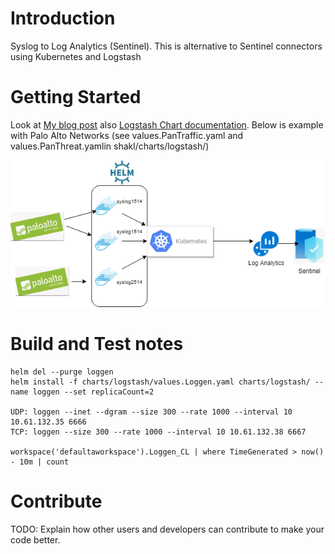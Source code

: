 # Introduction 
Syslog to Log Analytics (Sentinel). This is alternative to Sentinel connectors using Kubernetes and Logstash

# Getting Started

Look at [My blog post](https://medium.com/@IrekRomaniuk/syslog-to-azure-sentinel-ac7a5902c33e)
also [Logstash Chart documentation](https://github.com/helm/charts/tree/master/stable/logstash). Below is example with Palo Alto Networks (see values.PanTraffic.yaml and values.PanThreat.yamlin shakl/charts/logstash/)

![Diagram](shakl.png)

# Build and Test notes
```
helm del --purge loggen
helm install -f charts/logstash/values.Loggen.yaml charts/logstash/ --name loggen --set replicaCount=2

UDP: loggen --inet --dgram --size 300 --rate 1000 --interval 10 10.61.132.35 6666
TCP: loggen --size 300 --rate 1000 --interval 10 10.61.132.38 6667

workspace('defaultaworkspace').Loggen_CL | where TimeGenerated > now() - 10m | count
```

# Contribute
TODO: Explain how other users and developers can contribute to make your code better. 
